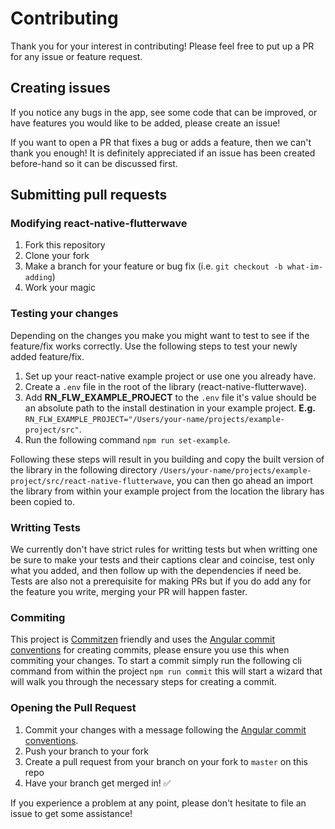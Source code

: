 # Contributing

Thank you for your interest in contributing! Please feel free to put up a PR for any issue or feature request.

## Creating issues

If you notice any bugs in the app, see some code that can be improved, or have features you would like to be added, please create an issue!

If you want to open a PR that fixes a bug or adds a feature, then we can't thank you enough! It is definitely appreciated if an issue has been created before-hand so it can be discussed first.

## Submitting pull requests

### Modifying react-native-flutterwave
1. Fork this repository
2. Clone your fork
3. Make a branch for your feature or bug fix (i.e. `git checkout -b what-im-adding`)
4. Work your magic

### Testing your changes
Depending on the changes you make you might want to test to see if the feature/fix works correctly.
Use the following steps to test your newly added feature/fix.
1. Set up your react-native example project or use one you already have.
2. Create a `.env` file in the root of the library (react-native-flutterwave).
3. Add **RN_FLW_EXAMPLE_PROJECT** to the `.env` file it's value should be an absolute path to the install destination in your example project.
**E.g.** `RN_FLW_EXAMPLE_PROJECT="/Users/your-name/projects/example-project/src"`.
4. Run the following command `npm run set-example`.

Following these steps will result in you building and copy the built version of the library in the following directory `/Users/your-name/projects/example-project/src/react-native-flutterwave`, you can then go ahead an import the library from within your example project from the location the library has been copied to.

### Writting Tests
We currently don't have strict rules for writting tests but when writting one be sure to make your tests and their captions clear and coincise, test only what you added, and then follow up with the dependencies if need be.
Tests are also not a prerequisite for making PRs but if you do add any for the feature you write, merging your PR will happen faster.

### Commiting
This project is [Commitzen](https://github.com/commitizen/cz-cli) friendly and uses the [Angular commit conventions](https://github.com/angular/angular.js/blob/master/DEVELOPERS.md#-git-commit-guidelines) for creating commits, please ensure you use this when commiting your changes.
To start a commit simply run the following cli command from within the project `npm run commit` this will start a wizard that will walk you through the necessary steps for creating a commit.

### Opening the Pull Request

1. Commit your changes with a message following the [Angular commit conventions](https://github.com/angular/angular.js/blob/master/DEVELOPERS.md#-git-commit-guidelines).
2. Push your branch to your fork
3. Create a pull request from your branch on your fork to `master` on this repo
4. Have your branch get merged in! :white_check_mark:

If you experience a problem at any point, please don't hesitate to file an issue to get some assistance!
